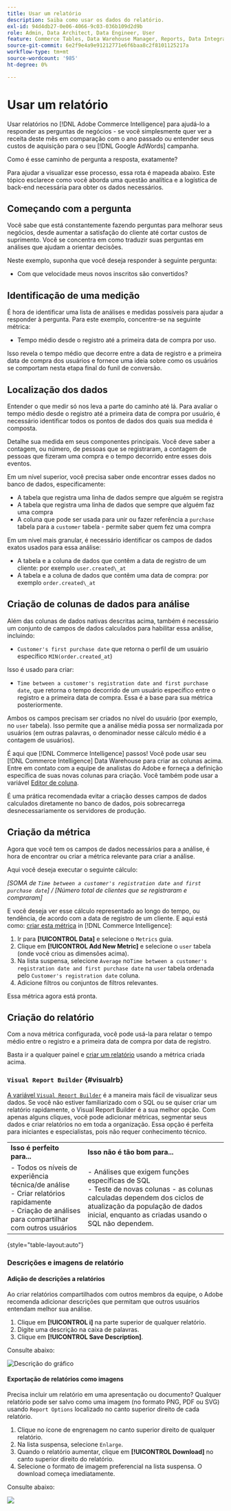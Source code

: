 ```yaml
---
title: Usar um relatório
description: Saiba como usar os dados do relatório.
exl-id: 94d4db27-0e06-4066-9c03-036b109d2d9b
role: Admin, Data Architect, Data Engineer, User
feature: Commerce Tables, Data Warehouse Manager, Reports, Data Integration
source-git-commit: 6e2f9e4a9e91212771e6f6baa8c2f8101125217a
workflow-type: tm+mt
source-wordcount: '985'
ht-degree: 0%

---
```


# Usar um relatório

Usar relatórios no [!DNL Adobe Commerce Intelligence] para ajudá-lo a responder as perguntas de negócios - se você simplesmente quer ver a receita deste mês em comparação com o ano passado ou entender seus custos de aquisição para o seu [!DNL Google AdWords] campanha.

Como é esse caminho de pergunta a resposta, exatamente?

Para ajudar a visualizar esse processo, essa rota é mapeada abaixo. Este tópico esclarece como você aborda uma questão analítica e a logística de back-end necessária para obter os dados necessários.

## Começando com a pergunta

Você sabe que está constantemente fazendo perguntas para melhorar seus negócios, desde aumentar a satisfação do cliente até cortar custos de suprimento. Você se concentra em como traduzir suas perguntas em análises que ajudam a orientar decisões.

Neste exemplo, suponha que você deseja responder à seguinte pergunta:

* Com que velocidade meus novos inscritos são convertidos?

## Identificação de uma medição

É hora de identificar uma lista de análises e medidas possíveis para ajudar a responder à pergunta. Para este exemplo, concentre-se na seguinte métrica:

* Tempo médio desde o registro até a primeira data de compra por uso.

Isso revela o tempo médio que decorre entre a data de registro e a primeira data de compra dos usuários e fornece uma ideia sobre como os usuários se comportam nesta etapa final do funil de conversão.

## Localização dos dados

Entender o que medir só nos leva a parte do caminho até lá. Para avaliar o tempo médio desde o registro até a primeira data de compra por usuário, é necessário identificar todos os pontos de dados dos quais sua medida é composta.

Detalhe sua medida em seus componentes principais. Você deve saber a contagem, ou número, de pessoas que se registraram, a contagem de pessoas que fizeram uma compra e o tempo decorrido entre esses dois eventos.

Em um nível superior, você precisa saber onde encontrar esses dados no banco de dados, especificamente:

* A tabela que registra uma linha de dados sempre que alguém se registra
* A tabela que registra uma linha de dados que sempre que alguém faz uma compra
* A coluna que pode ser usada para unir ou fazer referência a `purchase` tabela para a `customer` tabela - permite saber quem fez uma compra

Em um nível mais granular, é necessário identificar os campos de dados exatos usados para essa análise:

* A tabela e a coluna de dados que contêm a data de registro de um cliente: por exemplo `user.created\_at`
* A tabela e a coluna de dados que contêm uma data de compra: por exemplo `order.created\_at`

## Criação de colunas de dados para análise

Além das colunas de dados nativas descritas acima, também é necessário um conjunto de campos de dados calculados para habilitar essa análise, incluindo:

* `Customer's first purchase date` que retorna o perfil de um usuário específico `MIN(order.created_at`)

Isso é usado para criar:

* `Time between a customer's registration date and first purchase date`, que retorna o tempo decorrido de um usuário específico entre o registro e a primeira data de compra. Essa é a base para sua métrica posteriormente.

Ambos os campos precisam ser criados no nível do usuário (por exemplo, no `user` tabela). Isso permite que a análise média possa ser normalizada por usuários (em outras palavras, o denominador nesse cálculo médio é a contagem de usuários).

É aqui que [!DNL Commerce Intelligence] passos! Você pode usar seu [!DNL Commerce Intelligence] Data Warehouse para criar as colunas acima. Entre em contato com a equipe de analistas do Adobe e forneça a definição específica de suas novas colunas para criação. Você também pode usar a variável [Editor de coluna](../../data-analyst/data-warehouse-mgr/creating-calculated-columns.md).

É uma prática recomendada evitar a criação desses campos de dados calculados diretamente no banco de dados, pois sobrecarrega desnecessariamente os servidores de produção.

## Criação da métrica

Agora que você tem os campos de dados necessários para a análise, é hora de encontrar ou criar a métrica relevante para criar a análise.

Aqui você deseja executar o seguinte cálculo:


_[SOMA de `Time between a customer's registration date and first purchase date`] / [Número total de clientes que se registraram e compraram]_

E você deseja ver esse cálculo representado ao longo do tempo, ou tendência, de acordo com a data de registro de um cliente. E aqui está como: [criar esta métrica](../../data-user/reports/ess-manage-data-metrics.md) in [!DNL Commerce Intelligence]:

1. Ir para **[!UICONTROL Data]** e selecione o `Metrics` guia.
1. Clique em **[!UICONTROL Add New Metric]** e selecione o `user` tabela (onde você criou as dimensões acima).
1. Na lista suspensa, selecione `Average` no`Time between a customer's registration date and first purchase date` na `user` tabela ordenada pelo `Customer's registration date`  coluna.
1. Adicione filtros ou conjuntos de filtros relevantes.

Essa métrica agora está pronta.

## Criação do relatório

Com a nova métrica configurada, você pode usá-la para relatar o tempo médio entre o registro e a primeira data de compra por data de registro.

Basta ir a qualquer painel e [criar um relatório](../../data-user/reports/ess-manage-data-metrics.md) usando a métrica criada acima.

### `Visual Report Builder` {#visualrb}

[A variável `Visual Report Builder`](../../data-user/reports/ess-rpt-build-visual.md) é a maneira mais fácil de visualizar seus dados. Se você não estiver familiarizado com o SQL ou se quiser criar um relatório rapidamente, o Visual Report Builder é a sua melhor opção. Com apenas alguns cliques, você pode adicionar métricas, segmentar seus dados e criar relatórios no em toda a organização. Essa opção é perfeita para iniciantes e especialistas, pois não requer conhecimento técnico.

|  |  |
|--- |--- |
| **Isso é perfeito para...** | **Isso não é tão bom para...** |
| - Todos os níveis de experiência técnica/de análise<br>- Criar relatórios rapidamente<br>- Criação de análises para compartilhar com outros usuários | - Análises que exigem funções específicas de SQL<br>- Teste de novas colunas - as colunas calculadas dependem dos ciclos de atualização da população de dados inicial, enquanto as criadas usando o SQL não dependem. |

{style="table-layout:auto"}

### Descrições e imagens de relatório

#### Adição de descrições a relatórios

Ao criar relatórios compartilhados com outros membros da equipe, o Adobe recomenda adicionar descrições que permitam que outros usuários entendam melhor sua análise.

1. Clique em **[!UICONTROL i]** na parte superior de qualquer relatório.
1. Digite uma descrição na caixa de palavras.
1. Clique em **[!UICONTROL Save Description]**.

Consulte abaixo:

![Descrição do gráfico](../../assets/Chart_Description.gif)

#### Exportação de relatórios como imagens

Precisa incluir um relatório em uma apresentação ou documento? Qualquer relatório pode ser salvo como uma imagem (no formato PNG, PDF ou SVG) usando `Report Options` localizado no canto superior direito de cada relatório.

1. Clique no ícone de engrenagem no canto superior direito de qualquer relatório.
1. Na lista suspensa, selecione `Enlarge`.
1. Quando o relatório aumentar, clique em **[!UICONTROL Download]** no canto superior direito do relatório.
1. Selecione o formato de imagem preferencial na lista suspensa. O download começa imediatamente.

Consulte abaixo:

![](../../assets/exp-rep-as-image.gif)
